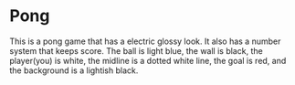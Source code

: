 Pong
====
This is a pong game that has a electric glossy look. It also has a number system that keeps score. The ball is light blue,
the wall is black, the player(you) is white, the midline is a dotted white line, the goal is red, and the background is a
lightish black.
